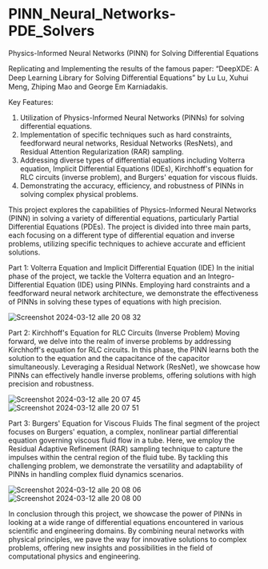 # PINN_Neural_Networks-PDE_Solvers
Physics-Informed Neural Networks (PINN) for Solving Differential Equations

Replicating and Implementing the results of the famous paper: “DeepXDE: A Deep Learning Library for Solving Diﬀerential Equations” by Lu Lu, Xuhui Meng, Zhiping Mao and George Em Karniadakis.

Key Features:

1. Utilization of Physics-Informed Neural Networks (PINNs) for solving differential equations.
2. Implementation of specific techniques such as hard constraints, feedforward neural networks, Residual Networks (ResNets), and Residual Attention Regularization (RAR) sampling.
3. Addressing diverse types of differential equations including Volterra equation, Implicit Differential Equations (IDEs), Kirchhoff's equation for RLC circuits (inverse problem), and Burgers' equation for viscous fluids.
4. Demonstrating the accuracy, efficiency, and robustness of PINNs in solving complex physical problems.

This project explores the capabilities of Physics-Informed Neural Networks (PINN) in solving a variety of differential equations, particularly Partial Differential Equations (PDEs). The project is divided into three main parts, each focusing on a different type of differential equation and inverse problems, utilizing specific techniques to achieve accurate and efficient solutions.

Part 1: Volterra Equation and Implicit Differential Equation (IDE)
In the initial phase of the project, we tackle the Volterra equation and an Integro-Differential Equation (IDE) using PINNs. Employing hard constraints and a feedforward neural network architecture, we demonstrate the effectiveness of PINNs in solving these types of equations with high precision.

![Screenshot 2024-03-12 alle 20 08 32](https://github.com/Davide-Ettori/PINN_Neural_Networks-PDE_Solvers/assets/52358285/e6b36eff-fea5-4a7a-b9ca-87bc4eb76656)


Part 2: Kirchhoff's Equation for RLC Circuits (Inverse Problem)
Moving forward, we delve into the realm of inverse problems by addressing Kirchhoff's equation for RLC circuits. In this phase, the PINN learns both the solution to the equation and the capacitance of the capacitor simultaneously. Leveraging a Residual Network (ResNet), we showcase how PINNs can effectively handle inverse problems, offering solutions with high precision and robustness.

![Screenshot 2024-03-12 alle 20 07 45](https://github.com/Davide-Ettori/PINN_Neural_Networks-PDE_Solvers/assets/52358285/d3dd4a98-b17c-452f-af3f-916f362f0eef)
![Screenshot 2024-03-12 alle 20 07 51](https://github.com/Davide-Ettori/PINN_Neural_Networks-PDE_Solvers/assets/52358285/8f12cc5d-53c4-47e3-9b47-61f0684af87a)


Part 3: Burgers' Equation for Viscous Fluids
The final segment of the project focuses on Burgers' equation, a complex, nonlinear partial differential equation governing viscous fluid flow in a tube. Here, we employ the Residual Adaptive Refinement (RAR) sampling technique to capture the impulses within the central region of the fluid tube. By tackling this challenging problem, we demonstrate the versatility and adaptability of PINNs in handling complex fluid dynamics scenarios.

![Screenshot 2024-03-12 alle 20 08 06](https://github.com/Davide-Ettori/PINN_Neural_Networks-PDE_Solvers/assets/52358285/57ba3e9f-3445-446e-ac8d-dd8984492b00)
![Screenshot 2024-03-12 alle 20 08 00](https://github.com/Davide-Ettori/PINN_Neural_Networks-PDE_Solvers/assets/52358285/f1c69287-4d1a-4e28-991f-5c72f153ddf9)



In conclusion through this project, we showcase the power of PINNs in looking at a wide range of differential equations encountered in various scientific and engineering domains. By combining neural networks with physical principles, we pave the way for innovative solutions to complex problems, offering new insights and possibilities in the field of computational physics and engineering.
